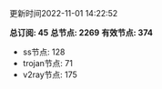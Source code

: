 更新时间2022-11-01 14:22:52

**总订阅: 45**
**总节点: 2269**
**有效节点: 374**
- ss节点: 128
- trojan节点: 71
- v2ray节点: 175
